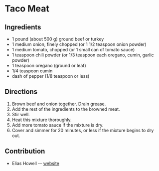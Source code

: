 # Taco Meat

## Ingredients

- 1 pound (about 500 g) ground beef or turkey
- 1 medium onion, finely chopped (or 1 1/2 teaspoon onion powder)
- 1 medium tomato, chopped (or 1 small can of tomato sauce)
- 1 teaspoon chili powder (or 1/3 teaspoon each oregano, cumin, garlic powder)
- 1 teaspoon oregano (ground or leaf)
- 1/4 teaspoon cumin
- dash of pepper (1/8 teaspoon or less)
## Directions

1. Brown beef and onion together. Drain grease.
2. Add the rest of the ingredients to the browned meat.
3. Stir well.
4. Heat this mixture thoroughly.
5. Add more tomato sauce if the mixture is dry.
6. Cover and simmer for 20 minutes, or less if the mixture begins to dry out.

## Contribution

- Elias Howell -- [website](https://snarf.top)

